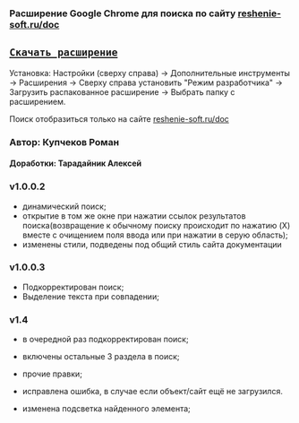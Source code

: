 ### Расширение Google Chrome для поиска по сайту [reshenie-soft.ru/doc](https://reshenie-soft.ru/doc/)

## [`Скачать расширение`](https://github.com/Polovinalam/reshenieSearchAddon/archive/refs/heads/master.zip "DOWNLOAD ZIP") 

Установка: Настройки (сверху справа) -> Дополнительные инструменты -> Расширения -> Сверху справа установить "Режим разработчика" -> Загрузить распакованное расширение -> Выбрать папку с расширением.

Поиск отобразиться только на сайте [reshenie-soft.ru/doc](https://reshenie-soft.ru/doc/)

### Автор: Купчеков Роман

#### Доработки: Тарадайник Алексей

### v1.0.0.2

- динамический поиск;
- открытие в том же окне при нажатии ссылок результатов поиска(возвращение к обычному поиску происходит по нажатию (X) вместе с очищением поля ввода или при нажатии в серую область);
- изменены стили, подведены под общий стиль сайта документации


### v1.0.0.3

- Подкорректирован поиск;
- Выделение текста при совпадении;

### v1.4

- в очередной раз подкорректирован поиск;
- включены остальные 3 раздела в поиск;
- прочие правки;

- исправлена ошибка, в случае если объект/сайт ещё не загрузился.
- изменена подсветка найденного элемента;